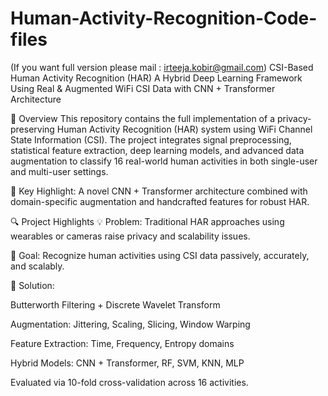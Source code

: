 # Human-Activity-Recognition-Code-files
(If you want full version please mail : irteeja.kobir@gmail.com)
CSI-Based Human Activity Recognition (HAR)
A Hybrid Deep Learning Framework Using Real & Augmented WiFi CSI Data with CNN + Transformer Architecture


📝 Overview
This repository contains the full implementation of a privacy-preserving Human Activity Recognition (HAR) system using WiFi Channel State Information (CSI). The project integrates signal preprocessing, statistical feature extraction, deep learning models, and advanced data augmentation to classify 16 real-world human activities in both single-user and multi-user settings.

📌 Key Highlight: A novel CNN + Transformer architecture combined with domain-specific augmentation and handcrafted features for robust HAR.

🔍 Project Highlights
💡 Problem: Traditional HAR approaches using wearables or cameras raise privacy and scalability issues.

🎯 Goal: Recognize human activities using CSI data passively, accurately, and scalably.

🧠 Solution:

Butterworth Filtering + Discrete Wavelet Transform

Augmentation: Jittering, Scaling, Slicing, Window Warping

Feature Extraction: Time, Frequency, Entropy domains

Hybrid Models: CNN + Transformer, RF, SVM, KNN, MLP

Evaluated via 10-fold cross-validation across 16 activities.
